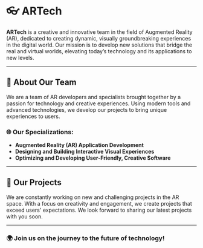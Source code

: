 # 👓 ARTech

**ARTech** is a creative and innovative team in the field of Augmented Reality (AR), dedicated to creating dynamic, visually groundbreaking experiences in the digital world. Our mission is to develop new solutions that bridge the real and virtual worlds, elevating today’s technology and its applications to new levels.

---

## 🌟 About Our Team

We are a team of AR developers and specialists brought together by a passion for technology and creative experiences. Using modern tools and advanced technologies, we develop our projects to bring unique experiences to users.

### 🌐 Our Specializations:
- **Augmented Reality (AR) Application Development**
- **Designing and Building Interactive Visual Experiences**
- **Optimizing and Developing User-Friendly, Creative Software**

---

## 💼 Our Projects

We are constantly working on new and challenging projects in the AR space. With a focus on creativity and engagement, we create projects that exceed users' expectations. We look forward to sharing our latest projects with you soon.

---

### 🌍 Join us on the journey to the future of technology!
